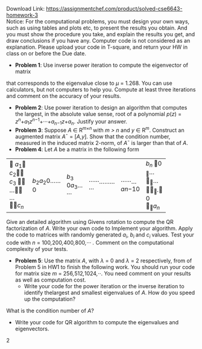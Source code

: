 Download Link: https://assignmentchef.com/product/solved-cse6643-homework-3
<br>
Notice: For the computational problems, you must design your own ways, such as using tables and plots etc, to present the results you obtain. And you must show the procedure you take, and explain the results you get, and draw conclusions if you have any. Computer code is not considered as an explanation. Please upload your code in T-square, and return your HW in class on or before the Due date.

<ul>

 <li><strong>Problem 1</strong>: Use inverse power iteration to compute the eigenvector of matrix</li>

</ul>

that corresponds to the eigenvalue close to <em>µ </em>= 1<em>.</em>268. You can use calculators, but not computers to help you. Compute at least three iterations and comment on the accuracy of your results.

<ul>

 <li><strong>Problem 2</strong>: Use power iteration to design an algorithm that computes the largest, in the absolute value sense, root of a polynomial <em>p</em>(<em>z</em>) = <em>z<sup>n</sup></em>+<em>a</em><sub>1</sub><em>z<sup>n</sup></em><sup>−1</sup>+···+<em>a<sub>n</sub></em><sub>−1</sub><em>z</em>+<em>a<sub>n</sub></em>. Justify your answer.</li>

 <li><strong>Problem 3</strong>: Suppose <em>A </em>∈ R<em><sup>m</sup></em><sup>×<em>n </em></sup>with <em>m &gt; n </em>and <em>y </em>∈ R<em><sup>m</sup></em>. Construct an augmented matrix <em>A</em>¯ = [<em>A,y</em>]. Show that the condition number, measured in the induced matrix 2-norm, of <em>A</em>¯ is larger than that of <em>A</em>.</li>

 <li><strong>Problem 4</strong>: Let <em>A </em>be a matrix in the following form</li>

</ul>

<table width="225">

 <tbody>

  <tr>

   <td width="45"> <em>a</em><sub>1</sub> <em>c</em><sub>2</sub> <em>c</em><sub>3 </sub> … …<em>c<sub>n</sub></em></td>

   <td width="28"><em>b</em><sub>2</sub><em>a</em><sub>2</sub>0……0</td>

   <td width="35"><em>b</em><sub>3 </sub>0<em>a</em><sub>3</sub>…···</td>

   <td width="35">······……… ···</td>

   <td width="43">······…<em>a</em><em>n</em>−10</td>

   <td width="40"><em>b<sub>n </sub></em>0 <sub></sub>… <sub></sub>… <sub></sub><em>.</em> 0 <sub></sub><em>a<sub>n</sub></em></td>

  </tr>

 </tbody>

</table>

Give an detailed algorithm using Givens rotation to compute the QR factorization of <em>A</em>. Write your own code to Implement your algorithm. Apply the code to matrices with randomly generated <em>a<sub>i</sub></em>, <em>b<sub>i </sub></em>and <em>c<sub>i </sub></em>values. Test your code with <em>n </em>= 100<em>,</em>200<em>,</em>400<em>,</em>800<em>,</em>··· <em>. </em>Comment on the computational complexity of your tests.

<ul>

 <li><strong>Problem 5</strong>: Use the matrix <em>A</em>, with <em>λ </em>= 0 and <em>λ </em>= 2 respectively, from of Problem 5 in HW1 to finish the following work. You should run your code for matrix size <em>m </em>= 256<em>,</em>512<em>,</em>1024<em>,</em>··. You need comment on your results as well as computation cost.

  <ul>

   <li>Write your code for the power iteration or the inverse iteration to identify thelargest and smallest eigenvalues of <em>A</em>. How do you speed up the computation?</li>

  </ul></li>

</ul>

What is the condition number of <em>A</em>?

<ul>

 <li>Write your code for QR algorithm to compute the eigenvalues and eigenvectors.</li>

</ul>

2